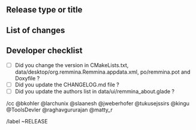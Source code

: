 ## Release type or title

## List of changes

<!-- Taken from the changelog -->

## Developer checklist

- [ ] Did you change the version in CMakeLists.txt, data/desktop/org.remmina.Remmina.appdata.xml, po/remmina.pot and Doxyfile ?
- [ ] Did you update the CHANGELOG.md file ?
- [ ] Did you update the authors list in data/ui/remmina_about.glade ?

/cc @bkohler @larchunix @slaanesh @jweberhofer @tukusejssirs @kingu @ToolsDevler @raghavgururajan @matty_r

/label ~RELEASE
